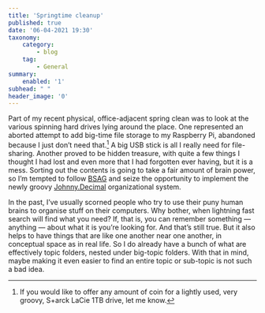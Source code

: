 ```yaml
---
title: 'Springtime cleanup'
published: true
date: '06-04-2021 19:30'
taxonomy:
    category:
        - blog
    tag:
        - General
summary:
    enabled: '1'
subhead: " "
header_image: '0'
---
```



Part of my recent physical, office-adjacent spring clean was to look at the various spinning hard drives lying around the place. One represented an aborted attempt to add big-time file storage to my Raspberry Pi, abandoned because I just don’t need that.[^1] A big USB stick is all I really need for file-sharing. Another proved to be hidden treasure, with quite a few things I thought I had lost and even more that I had forgotten ever having, but it is a mess. Sorting out the contents is going to take a fair amount of brain power, so I’m tempted to follow <a class="u-in-reply-to" href="https://www.rousette.org.uk/archives/digital-spring-clean/" >BSAG</a > and seize the opportunity to implement the newly groovy [Johnny.Decimal](https://johnnydecimal.com/) organizational system.

In the past, I’ve usually scorned people who try to use their puny human brains to organise stuff on their computers. Why bother, when lightning fast search will find what you need? If, that is, you can remember something — anything — about what it is you’re looking for. And that’s still true. But it also helps to have things that are like one another near one another, in conceptual space as in real life. So I do already have a bunch of what are effectively topic folders, nested under big-topic folders. With that in mind, maybe making it even easier to find an entire topic or sub-topic is not such a bad idea.

[^1]: If you would like to offer any amount of coin for a lightly used, very groovy, S+arck LaCie 1TB drive, let me know.